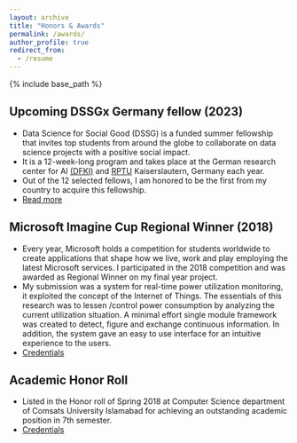 ```yaml
---
layout: archive
title: "Honors & Awards"
permalink: /awards/
author_profile: true
redirect_from:
  - /resume
---
```



{% include base_path %}

## Upcoming DSSGx Germany fellow (2023)

  * Data Science for Social Good (DSSG) is a funded summer fellowship that invites top students from around the globe to collaborate on data science projects with a positive social impact.
  * It is a 12-week-long program and takes place at the German research center for AI [(DFKI)](https://www.dfki.de/web/forschung/forschungsbereiche/data-science-und-ihre-anwendungen) and [RPTU](https://rptu.de/en/) Kaiserslautern, Germany each year.
  * Out of the 12 selected fellows, I am honored to be the first from my country to acquire this fellowship.
  * [Read more](https://sebastian.vollmer.ms/dssg/)

## Microsoft Imagine Cup Regional Winner (2018)

  * Every year, Microsoft holds a competition for students worldwide to create applications that shape how we live, work and play employing the latest Microsoft services. I participated in the 2018 competition and was awarded as Regional Winner on my final year project.
  * My submission was a system for real-time power utilization monitoring, it exploited the concept of
  the Internet of Things. The essentials of this research was to lessen /control power consumption by
  analyzing the current utilization situation. A minimal effort single module framework was created to
  detect, figure and exchange continuous information. In addition, the system gave an easy to use
  interface for an intuitive experience to the users.
  * [Credentials](https://samiakiran.github.io/files/imagine-cup.jpg)

## Academic Honor Roll

  * Listed in the Honor roll of Spring 2018 at Computer Science department of Comsats University Islamabad for achieving an outstanding academic position in 7th semester.
  * [Credentials](https://samiakiran.github.io/files/honor-roll.jpg)

